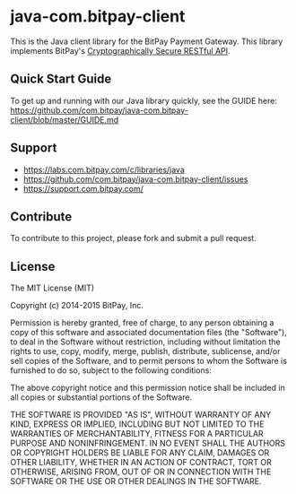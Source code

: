 java-com.bitpay-client
==================

This is the Java client library for the BitPay Payment Gateway.  This library implements BitPay's [Cryptographically Secure RESTful API](https://com.bitpay.com/api).

## Quick Start Guide

To get up and running with our Java library quickly, see the GUIDE here: https://github.com/com.bitpay/java-com.bitpay-client/blob/master/GUIDE.md

## Support

* https://labs.com.bitpay.com/c/libraries/java
* https://github.com/com.bitpay/java-com.bitpay-client/issues
* https://support.com.bitpay.com/

## Contribute

To contribute to this project, please fork and submit a pull request.

## License

The MIT License (MIT)

Copyright (c) 2014-2015 BitPay, Inc.

Permission is hereby granted, free of charge, to any person obtaining a copy
of this software and associated documentation files (the "Software"), to deal
in the Software without restriction, including without limitation the rights
to use, copy, modify, merge, publish, distribute, sublicense, and/or sell
copies of the Software, and to permit persons to whom the Software is
furnished to do so, subject to the following conditions:

The above copyright notice and this permission notice shall be included in all
copies or substantial portions of the Software.

THE SOFTWARE IS PROVIDED "AS IS", WITHOUT WARRANTY OF ANY KIND, EXPRESS OR
IMPLIED, INCLUDING BUT NOT LIMITED TO THE WARRANTIES OF MERCHANTABILITY,
FITNESS FOR A PARTICULAR PURPOSE AND NONINFRINGEMENT. IN NO EVENT SHALL THE
AUTHORS OR COPYRIGHT HOLDERS BE LIABLE FOR ANY CLAIM, DAMAGES OR OTHER
LIABILITY, WHETHER IN AN ACTION OF CONTRACT, TORT OR OTHERWISE, ARISING FROM,
OUT OF OR IN CONNECTION WITH THE SOFTWARE OR THE USE OR OTHER DEALINGS IN THE
SOFTWARE.
